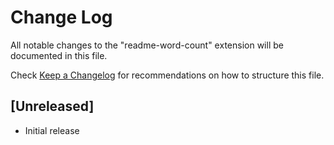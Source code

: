 # Change Log

All notable changes to the "readme-word-count" extension will be documented in this file.

Check [Keep a Changelog](http://keepachangelog.com/) for recommendations on how to structure this file.

## [Unreleased]

- Initial release